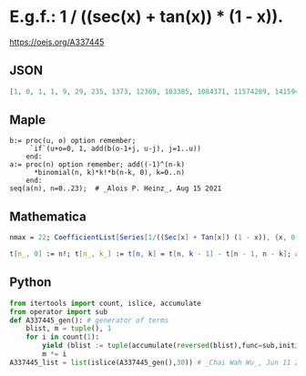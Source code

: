 # E\.g\.f\.: 1 / \(\(sec\(x\) \+ tan\(x\)\) \* \(1 \- x\)\)\.
https://oeis.org/A337445
## JSON
```JSON
[1, 0, 1, 1, 9, 29, 235, 1373, 12369, 103385, 1084371, 11574289, 141594233, 1818356773, 25656355803, 382941579733, 6146456787873, 104279900050865, 1879443080591011, 35680329646116377, 713976964110565065, 14988564748268742269, 329817773336305467819]
```
## Maple
```Maple
b:= proc(u, o) option remember;
     `if`(u+o=0, 1, add(b(o-1+j, u-j), j=1..u))
    end:
a:= proc(n) option remember; add((-1)^(n-k)
      *binomial(n, k)*k!*b(n-k, 0), k=0..n)
    end:
seq(a(n), n=0..23);  # _Alois P. Heinz_, Aug 15 2021
```
## Mathematica
```Mathematica
nmax = 22; CoefficientList[Series[1/((Sec[x] + Tan[x]) (1 - x)), {x, 0, nmax}], x] Range[0, nmax]!
```
```Mathematica
t[n_, 0] := n!; t[n_, k_] := t[n, k] = t[n, k - 1] - t[n - 1, n - k]; a[n_] := t[n, n]; Table[a[n], {n, 0, 22}]
```
## Python
```Python
from itertools import count, islice, accumulate
from operator import sub
def A337445_gen(): # generator of terms
    blist, m = tuple(), 1
    for i in count(1):
        yield (blist := tuple(accumulate(reversed(blist),func=sub,initial=m)))[-1]
        m *= i
A337445_list = list(islice(A337445_gen(),30)) # _Chai Wah Wu_, Jun 11 2022
```

